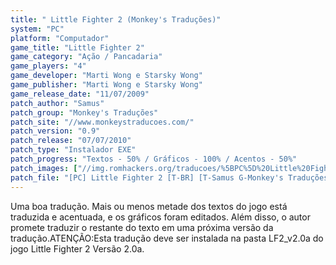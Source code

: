```yaml
---
title: " Little Fighter 2 (Monkey's Traduções)"
system: "PC"
platform: "Computador"
game_title: "Little Fighter 2"
game_category: "Ação / Pancadaria"
game_players: "4"
game_developer: "Marti Wong e Starsky Wong"
game_publisher: "Marti Wong e Starsky Wong"
game_release_date: "11/07/2009"
patch_author: "Samus"
patch_group: "Monkey's Traduções"
patch_site: "//www.monkeystraducoes.com/"
patch_version: "0.9"
patch_release: "07/07/2010"
patch_type: "Instalador EXE"
patch_progress: "Textos - 50% / Gráficos - 100% / Acentos - 50%"
patch_images: ["//img.romhackers.org/traducoes/%5BPC%5D%20Little%20Fighter%202%20-%20Monkey's%20Tradu%C3%A7%C3%B5es%20-%201.jpg","//img.romhackers.org/traducoes/%5BPC%5D%20Little%20Fighter%202%20-%20Monkey's%20Tradu%C3%A7%C3%B5es%20-%202.jpg","//img.romhackers.org/traducoes/%5BPC%5D%20Little%20Fighter%202%20-%20Monkey's%20Tradu%C3%A7%C3%B5es%20-%203.jpg"]
patch_file: "[PC] Little Fighter 2 [T-BR] [T-Samus G-Monkey's Traduções] [V-0.9 A-2010].zip"
---
```

Uma boa tradução. Mais ou menos metade dos textos do jogo está traduzida e acentuada, e os gráficos foram editados. Além disso, o autor promete traduzir o restante do texto em uma próxima versão da tradução.ATENÇÃO:Esta tradução deve ser instalada na pasta LF2_v2.0a do jogo Little Fighter 2 Versão 2.0a.